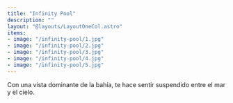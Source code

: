 ```yaml
---
title: "Infinity Pool"
description: ""
layout: "@layouts/LayoutOneCol.astro"
items:
- image: "/infinity-pool/1.jpg"
- image: "/infinity-pool/2.jpg"
- image: "/infinity-pool/3.jpg"
- image: "/infinity-pool/4.jpg"
- image: "/infinity-pool/5.jpg"
---
```

Con una vista dominante de la bahía, te hace sentir suspendido entre el mar y el cielo.
